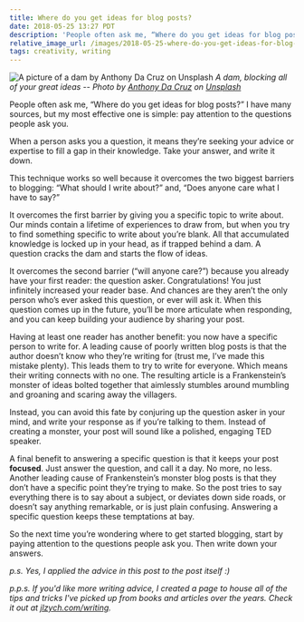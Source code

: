 ```yaml
---
title: Where do you get ideas for blog posts?
date: 2018-05-25 13:27 PDT
description: 'People often ask me, “Where do you get ideas for blog posts?” I have many sources, but my most effective one is simple: pay attention to the questions people ask you.'
relative_image_url: /images/2018-05-25-where-do-you-get-ideas-for-blog-posts/dam.jpg
tags: creativity, writing
---
```


![A picture of a dam by Anthony Da Cruz on Unsplash](/images/2018-05-25-where-do-you-get-ideas-for-blog-posts/dam.jpg)
_A dam, blocking all of your great ideas -- Photo by [Anthony Da Cruz](https://unsplash.com/photos/DMfSpSrhF-k?utm_source=unsplash&utm_medium=referral&utm_content=creditCopyText) on [Unsplash](https://unsplash.com/?utm_source=unsplash&utm_medium=referral&utm_content=creditCopyText)_

People often ask me, “Where do you get ideas for blog posts?” I have many sources, but my most effective one is simple: pay attention to the questions people ask you.

When a person asks you a question, it means they’re seeking your advice or expertise to fill a gap in their knowledge. Take your answer, and write it down.

This technique works so well because it overcomes the two biggest barriers to blogging: “What should I write about?” and, “Does anyone care what I have to say?”

It overcomes the first barrier by giving you a specific topic to write about. Our minds contain a lifetime of experiences to draw from, but when you try to find something specific to write about you’re blank. All that accumulated knowledge is locked up in your head, as if trapped behind a dam. A question cracks the dam and starts the flow of ideas.

It overcomes the second barrier (“will anyone care?”) because you already have your first reader: the question asker. Congratulations! You just infinitely increased your reader base. And chances are they aren’t the only person who’s ever asked this question, or ever will ask it. When this question comes up in the future, you’ll be more articulate when responding, and you can keep building your audience by sharing your post.

Having at least one reader has another benefit: you now have a specific person to write for. A leading cause of poorly written blog posts is that the author doesn’t know who they’re writing for (trust me, I’ve made this mistake plenty). This leads them to try to write for everyone. Which means their writing connects with no one. The resulting article is a Frankenstein’s monster of ideas bolted together that aimlessly stumbles around mumbling and groaning and scaring away the villagers.

Instead, you can avoid this fate by conjuring up the question asker in your mind, and write your response as if you’re talking to them. Instead of creating a monster, your post will sound like a polished, engaging TED speaker.

A final benefit to answering a specific question is that it keeps your post **focused**. Just answer the question, and call it a day. No more, no less. Another leading cause of Frankenstein’s monster blog posts is that they don’t have a specific point they’re trying to make. So the post tries to say everything there is to say about a subject, or deviates down side roads, or doesn’t say anything remarkable, or is just plain confusing. Answering a specific question keeps these temptations at bay.

So the next time you’re wondering where to get started blogging, start by paying attention to the questions people ask you. Then write down your answers.

_p.s. Yes, I applied the advice in this post to the post itself :)_

_p.p.s. If you'd like more writing advice, I created a page to house all of the tips and tricks I've picked up from books and articles over the years. Check it out at [jlzych.com/writing](/writing)._
